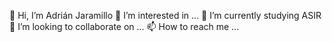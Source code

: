👋 Hi, I’m Adrián Jaramillo
👀 I’m interested in ...
🌱 I’m currently studying ASIR
💞️ I’m looking to collaborate on ...
📫 How to reach me ...

<!---
adriasir123/adriasir123 is a ✨ special ✨ repository because its `README.md` (this file) appears on your GitHub profile.
You can click the Preview link to take a look at your changes.
--->

